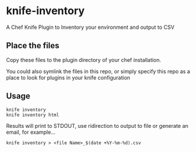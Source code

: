 knife-inventory
===============

A Chef Knife Plugin to Inventory your environment and output to CSV


## Place the files

Copy these files to the plugin directory of your chef installation.

You could also symlink the files in this repo, or simply specify this repo as a place to look for plugins in your knife configuration

## Usage

```
knife inventory
knife inventory html
```

Results will print to STDOUT, use ridirection to output to file or generate an email, for example...

```
knife inventory > <file Name>_$(date +%Y-%m-%d).csv
